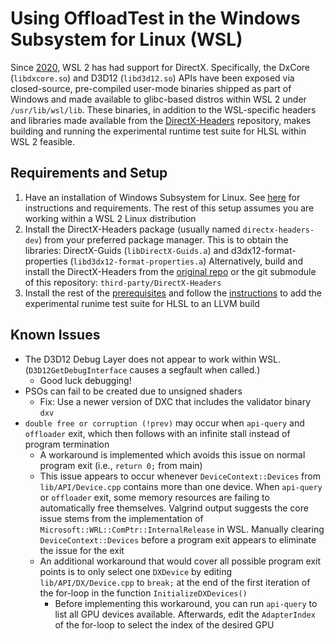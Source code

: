 # Using OffloadTest in the Windows Subsystem for Linux (WSL)

Since [2020](https://devblogs.microsoft.com/directx/directx-heart-linux/), WSL 2 has had support for DirectX.
Specifically, the DxCore (`libdxcore.so`) and D3D12 (`libd3d12.so`) APIs have been exposed via closed-source, pre-compiled user-mode binaries shipped as part of Windows and made available to glibc-based distros within WSL 2 under `/usr/lib/wsl/lib`.
These binaries, in addition to the WSL-specific headers and libraries made available from the [DirectX-Headers](https://github.com/microsoft/DirectX-Headers) repository, makes building and running the experimental runtime test suite for HLSL within WSL 2 feasible.

## Requirements and Setup

1. Have an installation of Windows Subsystem for Linux. See [here](https://learn.microsoft.com/en-us/windows/wsl/install) for instructions and requirements. The rest of this setup assumes you are working within a WSL 2 Linux distribution
1. Install the DirectX-Headers package (usually named `directx-headers-dev`) from your preferred package manager.
This is to obtain the libraries: DirectX-Guids (`libDirectX-Guids.a`) and d3dx12-format-properties (`libd3dx12-format-properties.a`)
Alternatively, build and install the DirectX-Headers from the [original repo](https://github.com/microsoft/DirectX-Headers) or the git submodule of this repository: `third-party/DirectX-Headers`
1. Install the rest of the [prerequisites](https://github.com/llvm-beanz/offload-test-suite/tree/main?tab=readme-ov-file#prerequisites) and follow the [instructions](https://github.com/llvm-beanz/offload-test-suite/tree/main?tab=readme-ov-file#adding-to-llvm-build) to add the experimental runime test suite for HLSL to an LLVM build

## Known Issues

- The D3D12 Debug Layer does not appear to work within WSL. (`D3D12GetDebugInterface` causes a segfault when called.)
  - Good luck debugging!
- PSOs can fail to be created due to unsigned shaders
  - Fix: Use a newer version of DXC that includes the validator binary `dxv`
- `double free or corruption (!prev)` may occur when `api-query` and `offloader` exit, which then follows with an infinite stall instead of program termination
  - A workaround is implemented which avoids this issue on normal program exit (i.e., `return 0;` from main)
  - This issue appears to occur whenever `DeviceContext::Devices` from `lib/API/Device.cpp` contains more than one device. 
    When `api-query` or `offloader` exit, some memory resources are failing to automatically free themselves. 
    Valgrind output suggests the core issue stems from the implementation of `Microsoft::WRL::ComPtr::InternalRelease` in WSL. 
    Manually clearing `DeviceContext::Devices` before a program exit appears to eliminate the issue for the exit
  - An additional workaround that would cover all possible program exit points is to only select one `DXDevice` by editing `lib/API/DX/Device.cpp` to `break;` at the end of the first iteration of the for-loop in the function `InitializeDXDevices()`
    - Before implementing this workaround, you can run `api-query` to list all GPU devices available. Afterwards, edit the `AdapterIndex` of the for-loop to select the index of the desired GPU


